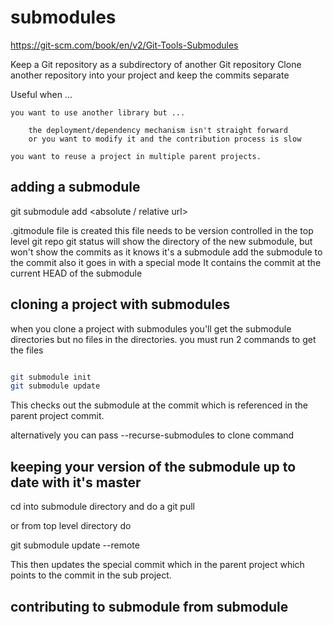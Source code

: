 # submodules

https://git-scm.com/book/en/v2/Git-Tools-Submodules

Keep a Git repository as a subdirectory of another Git repository
Clone another repository into your project and keep the commits separate


Useful when ...

    you want to use another library but ...

        the deployment/dependency mechanism isn't straight forward
        or you want to modify it and the contribution process is slow

    you want to reuse a project in multiple parent projects.

## adding a submodule

git submodule add <absolute / relative url>

.gitmodule file is created
this file needs to be version controlled in the top level git repo
git status will show the directory of the new submodule, but won't show the commits
as it knows it's a submodule
add the submodule to the commit also
it goes in with a special mode
It contains the commit at the current HEAD of the submodule

## cloning a project with submodules

when you clone a project with submodules you'll get the submodule directories but no files in the directories.
you must run 2 commands to get the files

```bash

git submodule init
git submodule update

```

This checks out the submodule at the commit which is referenced in the parent project commit.

alternatively you can pass --recurse-submodules to clone command

## keeping your version of the submodule up to date with it's master

cd into submodule directory and do a git pull

or from top level directory do

git submodule update --remote

This then updates the special commit which in the parent project which points to the commit in the sub project.

## contributing to submodule from submodule
